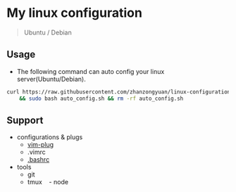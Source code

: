 # My linux configuration

> Ubuntu / Debian

## Usage

- The following command can auto config your linux server(Ubuntu/Debian).
```bash
curl https://raw.githubusercontent.com/zhanzongyuan/linux-configuration/master/auto_config.sh > auto_config.sh\
    && sudo bash auto_config.sh && rm -rf auto_config.sh
```

## Support

- configurations & plugs
    - [vim-plug](https://github.com/junegunn/vim-plug)
    - .vimrc
    - [.bashrc](https://www.zhihu.com/question/20110072/answer/14014646)
- tools
    - git
    - tmux
    - node


